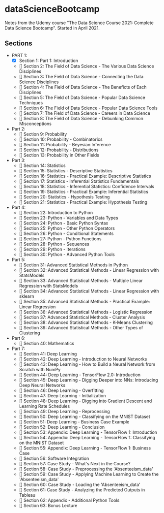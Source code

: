 # dataScienceBootcamp
Notes from the Udemy course "The Data Science Course 2021: Complete Data Science Bootcamp". Started in April 2021.

## Sections
* PART 1:
  - [x] Section 1: Part 1: Introduction
  - [] Section 2: The Field of Data Science - The Various Data Science Disciplines
  - [] Section 3: The Field of Data Science - Connecting the Data Science Disciplines
  - [] Section 4: The Field of Data Science - The Beneficts of Each Disciplines
  - [] Section 5: The Field of Data Science - Popular Data Science Techniques
  - [] Section 6: The Field of Data Science - Popular Data Science Tools
  - [] Section 7: The Field of Data Science - Careers in Data Science
  - [] Section 8: The Field of Data Science - Debunking Common Misconceptions
* Part 2:
  - [] Section 9: Probability
  - [] Section 10: Probability - Combinatorics
  - [] Section 11: Probability - Beyesian Inference
  - [] Section 12: Probability - Distributions
  - [] Section 13: Probability in Other Fields
* Part 3:
  - [] Section 14: Statistics
  - [] Section 15: Statistics - Descriptive Statistics
  - [] Section 16: Statistics - Practical Example: Descriptive Statistics
  - [] Section 17: Statistics - Inferential Statistics Fundamentals
  - [] Section 18: Statistics - Inferential Statistics: Confidence Intervals
  - [] Section 19: Statistics - Practical Example: Inferential Statistics
  - [] Section 20: Statistics - Hypothesis Testing
  - [] Section 21: Statistics - Practical Example: Hypothesis Testing
* Part 4:
  - [] Section 22: Introduction to Python
  - [] Section 23: Python - Variables and Data Types
  - [] Section 24: Python - Basic Python Syntax
  - [] Section 25: Python - Other Python Operators
  - [] Section 26: Python - Conditional Statements
  - [] Section 27: Python - Python Functions
  - [] Section 28: Python - Sequences
  - [] Section 29: Python - Iterations
  - [] Section 30: Python - Advanced Python Tools
* Part 5:
  - [] Section 31: Advanced Statistical Methods in Python
  - [] Section 32: Advanced Statistical Methods - Linear Regression with StatsModels
  - [] Section 33: Advanced Statistical Methods - Multiple Linear Regression with StatsModels
  - [] Section 34: Advanced Statistical Methods - Linear Regression with sklearn
  - [] Section 35: Advanced Statistical Methods - Practical Example: Linear Regression
  - [] Section 36: Advanced Statistical Methods - Logistic Regression
  - [] Section 37: Advanced Statistical Methods - Cluster Analysis
  - [] Section 38: Advanced Statistical Methods - K-Means Clustering
  - [] Section 39: Advanced Statistical Methods - Other Types of Clustering
* Part 6:
  - [] Section 40: Mathematics
* Part 7:
  - [] Section 41: Deep Learning
  - [] Section 42: Deep Learning - Introduction to Neural Networks
  - [] Section 43: Deep Learning - How to Build a Neural Network from Scratch with NumPy
  - [] Section 44: Deep Learning - TensorFlow 2.0: Introduction
  - [] Section 45: Deep Learning - Digging Deeper into NNs: Introducing Deep Neural Networks
  - [] Section 46: Deep Learning - Overfitting
  - [] Section 47: Deep Learning - Initialization
  - [] Section 48: Deep Learning - Digging into Gradient Descent and Learning Rate Schedules
  - [] Section 49: Deep Learning - Reprocessing
  - [] Section 50: Deep Learning - Classifying on the MNIST Dataset
  - [] Section 51: Deep Learning - Business Case Example
  - [] Section 52: Deep Learning - Conclusion
  - [] Section 53: Appendix: Deep Learning - TensorFlow 1: Introduction 
  - [] Section 54: Appendix: Deep Learning - TensorFlow 1: Classifying on the MNIST Dataset
  - [] Section 55: Appendix: Deep Learning - TensorFlow 1: Business Case
  - [] Section 56: Software Integration
  - [] Section 57: Case Study - What's Next in the Course?
  - [] Section 58: Case Study - Preprocessing the 'Absenteeism_data'
  - [] Section 59: Case Study - Applying Machine Learning to Create the 'Absenteeism_data'
  - [] Section 60: Case Study - Loading the 'Absenteeism_data'
  - [] Section 61: Case Study - Analyzing the Predicted Outputs in Tableau
  - [] Section 62: Appendix - Additional Python Tools
  - [] Section 63: Bonus Lecture
